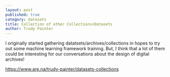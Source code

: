 ```yaml
---
layout: post
published: true
category: datasets
title: Collection of other Collections+Datasets
author: Trudy Painter
---
```

I originally started gathering datatsets/archives/collections in hopes to try out some machine learning framework training. But, I think that a lot of them could be interesting for our conversations about the design of digital archives!

https://www.are.na/trudy-painter/datasets-collections 
